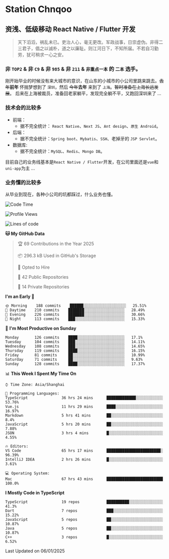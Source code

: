 # Station Chnqoo

## 资浅、低级移动 React Native / Flutter 开发

> 天下滔滔，祸乱未已。吏治人心，毫无更改。军政战事，日崇虚伪。非得二三君子，倡之以诚朴，道之以廉耻。则江河日下，不知所届。不若自习勤劳，犹可稍求一心之安。

### 非 `TOP2` & 非 `C9` & 非 `985` & 非 `211` & `非重点一本` 的 `二本` 选手。

刚开始毕业的时候没有来大城市的意识，在山东的小城市的小公司里跳来跳去。~~去年~~**前年** 怀揣梦想到了 `深圳`，然后 ~~今年~~**去年** 来到了 `上海`。~~暂时准备在上海长远发展~~。
后来在上海被裁员，准备回老家躺平，发现完全躺不平，又跑回深圳来了 ...

### 技术会的比较多

- 前端：
  - 据不完全统计： `React Native`、`Next JS`、`Ant design`、`原生 Android`。
- 后端：
  - 据不完全统计：`Spring boot`、`Mybatis`、`SSH`、老掉牙的 `JSP Servlet`。
- 数据库:
  - 据不完全统计：`MySQL`、`Redis`、`Mongo DB`。

目前自己的业务线基本是`React Native / Flutter`开发，在公司里面还是`vue`和`uni-app`为主 ...

### 业务懂的比较多

从毕业到现在，各种小公司的坑都踩过，什么业务也懂。

<!--START_SECTION:waka-->
![Code Time](http://img.shields.io/badge/Code%20Time-7%2C210%20hrs%2056%20mins-blue)

![Profile Views](http://img.shields.io/badge/Profile%20Views-0-blue)

![Lines of code](https://img.shields.io/badge/From%20Hello%20World%20I%27ve%20Written-495%20Thousand%20lines%20of%20code-blue)

**🐱 My GitHub Data** 

> 🏆 69 Contributions in the Year 2025
 > 
> 📦 296.3 kB Used in GitHub's Storage 
 > 
> 💼 Opted to Hire
 > 
> 📜 42 Public Repositories 
 > 
> 🔑 14 Private Repositories  
 > 
**I'm an Early 🐤** 

```text
🌞 Morning    188 commits    ██████░░░░░░░░░░░░░░░░░░░   25.51% 
🌆 Daytime    210 commits    ███████░░░░░░░░░░░░░░░░░░   28.49% 
🌃 Evening    226 commits    ███████░░░░░░░░░░░░░░░░░░   30.66% 
🌙 Night      113 commits    ███░░░░░░░░░░░░░░░░░░░░░░   15.33%

```
📅 **I'm Most Productive on Sunday** 

```text
Monday       126 commits    ████░░░░░░░░░░░░░░░░░░░░░   17.1% 
Tuesday      104 commits    ███░░░░░░░░░░░░░░░░░░░░░░   14.11% 
Wednesday    108 commits    ███░░░░░░░░░░░░░░░░░░░░░░   14.65% 
Thursday     119 commits    ████░░░░░░░░░░░░░░░░░░░░░   16.15% 
Friday       81 commits     ██░░░░░░░░░░░░░░░░░░░░░░░   10.99% 
Saturday     71 commits     ██░░░░░░░░░░░░░░░░░░░░░░░   9.63% 
Sunday       128 commits    ████░░░░░░░░░░░░░░░░░░░░░   17.37%

```


📊 **This Week I Spent My Time On** 

```text
⌚︎ Time Zone: Asia/Shanghai

💬 Programming Languages: 
TypeScript               36 hrs 24 mins      █████████████░░░░░░░░░░░░   53.76% 
Vue.js                   11 hrs 29 mins      ████░░░░░░░░░░░░░░░░░░░░░   16.97% 
Markdown                 5 hrs 41 mins       ██░░░░░░░░░░░░░░░░░░░░░░░   8.4% 
JavaScript               5 hrs 20 mins       ██░░░░░░░░░░░░░░░░░░░░░░░   7.88% 
JSON                     3 hrs 4 mins        █░░░░░░░░░░░░░░░░░░░░░░░░   4.55%

🔥 Editors: 
VS Code                  65 hrs 17 mins      ████████████████████████░   96.39% 
IntelliJ IDEA            2 hrs 26 mins       █░░░░░░░░░░░░░░░░░░░░░░░░   3.61%

💻 Operating System: 
Mac                      67 hrs 43 mins      █████████████████████████   100.0%

```

**I Mostly Code in TypeScript** 

```text
TypeScript               19 repos            ██████████░░░░░░░░░░░░░░░   41.3% 
Dart                     7 repos             ███░░░░░░░░░░░░░░░░░░░░░░   15.22% 
JavaScript               5 repos             ██░░░░░░░░░░░░░░░░░░░░░░░   10.87% 
Java                     5 repos             ██░░░░░░░░░░░░░░░░░░░░░░░   10.87% 
C++                      3 repos             █░░░░░░░░░░░░░░░░░░░░░░░░   6.52%

```



 Last Updated on 06/01/2025
<!--END_SECTION:waka-->

<!---
ChenqiaoStation/ChenqiaoStation is a ✨ special ✨ repository because its `README.md` (this file) appears on your GitHub profile.
You can click the Preview link to take a look at your changes.
--->
